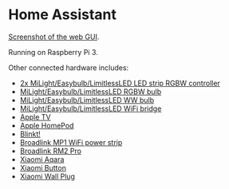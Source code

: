 # Home Assistant

[Screenshot of the web GUI](example/screenshot.png).

Running on Raspberry Pi 3. 

Other connected hardware includes:
- [2x MiLight/Easybulb/LimitlessLED LED strip RGBW controller](https://www.home-assistant.io/components/light.limitlessled/)
- [MiLight/Easybulb/LimitlessLED RGBW bulb](https://www.home-assistant.io/components/light.limitlessled/)
- [MiLight/Easybulb/LimitlessLED WW bulb](https://www.home-assistant.io/components/light.limitlessled/)
- [MiLight/Easybulb/LimitlessLED WiFi bridge](https://www.home-assistant.io/components/light.limitlessled/)
- [Apple TV](https://www.home-assistant.io/components/apple_tv/)
- [Apple HomePod](https://www.home-assistant.io/components/homekit/)
- [Blinkt!](https://www.home-assistant.io/components/light.blinkt/)
- [Broadlink MP1 WiFi power strip](https://www.home-assistant.io/components/switch.broadlink/)
- [Broadlink RM2 Pro](https://www.home-assistant.io/components/sensor.broadlink/)
- [Xiaomi Aqara](https://www.home-assistant.io/components/xiaomi_aqara/)
- [Xiaomi Button](https://www.home-assistant.io/components/xiaomi_aqara/)
- [Xiaomi Wall Plug](https://www.home-assistant.io/components/xiaomi_aqara/)


